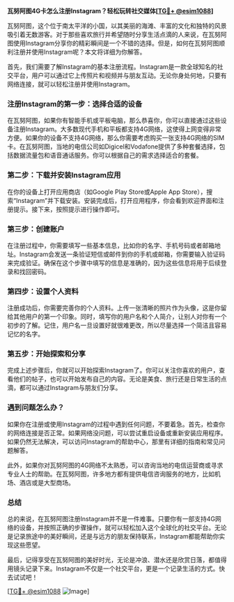 **瓦努阿图4G卡怎么注册Instagram？轻松玩转社交媒体[[TG💪+ @esim1088](https://t.me/s/esim1088)]**

瓦努阿图，这个位于南太平洋的小国，以其美丽的海滩、丰富的文化和独特的风景吸引着无数游客。对于那些喜欢旅行并希望随时分享生活点滴的人来说，在瓦努阿图使用Instagram分享你的精彩瞬间是一个不错的选择。但是，如何在瓦努阿图顺利注册并使用Instagram呢？本文将详细为你解答。

首先，我们需要了解Instagram的基本注册流程。Instagram是一款全球知名的社交平台，用户可以通过它上传照片和视频并与朋友互动。无论你身处何地，只要有网络连接，就可以轻松注册并使用Instagram。

### 注册Instagram的第一步：选择合适的设备

在瓦努阿图，如果你有智能手机或平板电脑，那么恭喜你，你可以直接通过这些设备注册Instagram。大多数现代手机和平板都支持4G网络，这使得上网变得非常方便。如果你的设备不支持4G网络，那么你需要考虑购买一张支持4G网络的SIM卡。在瓦努阿图，当地的电信公司如Digicel和Vodafone提供了多种套餐选择，包括数据流量包和语音通话服务。你可以根据自己的需求选择适合的套餐。

### 第二步：下载并安装Instagram应用

在你的设备上打开应用商店（如Google Play Store或Apple App Store），搜索“Instagram”并下载安装。安装完成后，打开应用程序，你会看到欢迎界面和注册提示。接下来，按照提示进行操作即可。

### 第三步：创建账户

在注册过程中，你需要填写一些基本信息，比如你的名字、手机号码或者邮箱地址。Instagram会发送一条验证短信或邮件到你的手机或邮箱，你需要输入验证码来完成验证。确保在这个步骤中填写的信息是准确的，因为这些信息将用于后续登录和找回密码。

### 第四步：设置个人资料

注册成功后，你需要完善你的个人资料。上传一张清晰的照片作为头像，这是你留给其他用户的第一个印象。同时，填写你的用户名和个人简介，让别人对你有一个初步的了解。记住，用户名一旦设置好就很难更改，所以尽量选择一个简洁且容易记忆的名字。

### 第五步：开始探索和分享

完成上述步骤后，你就可以开始探索Instagram了。你可以关注你喜欢的用户，查看他们的帖子，也可以开始发布自己的内容。无论是美食、旅行还是日常生活的点滴，都可以通过Instagram与朋友们分享。

### 遇到问题怎么办？

如果你在注册或使用Instagram的过程中遇到任何问题，不要着急。首先，检查你的网络连接是否正常。如果网络没问题，可以尝试重启设备或重新安装应用程序。如果仍然无法解决，可以访问Instagram的帮助中心，那里有详细的指南和常见问题解答。

此外，如果你对瓦努阿图的4G网络不太熟悉，可以咨询当地的电信运营商或寻求专业人士的帮助。在瓦努阿图，许多地方都有提供电信咨询服务的地方，比如机场、酒店或是大型商场。

### 总结

总的来说，在瓦努阿图注册Instagram并不是一件难事。只要你有一部支持4G网络的设备，并按照正确的步骤操作，就可以轻松加入这个全球化的社交平台。无论是记录旅途中的美好瞬间，还是与远方的朋友保持联系，Instagram都能帮助你实现这些愿望。

最后，记得享受在瓦努阿图的美好时光，无论是冲浪、潜水还是欣赏日落，都值得用镜头记录下来。Instagram不仅是一个社交平台，更是一个记录生活的方式。快去试试吧！

[[TG💪+ @esim1088](https://t.me/s/esim1088) ![Image](https://i.postimg.cc/4NQfJmqS/Snipaste-2025-05-13-00-14-12.png)]
